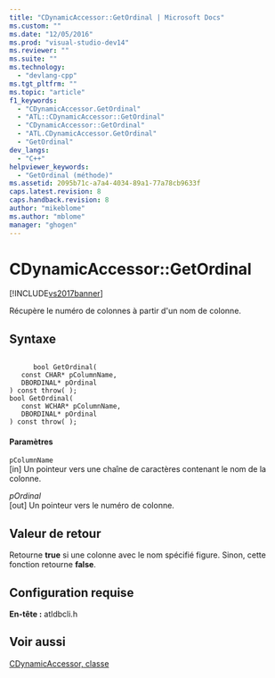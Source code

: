 ```yaml
---
title: "CDynamicAccessor::GetOrdinal | Microsoft Docs"
ms.custom: ""
ms.date: "12/05/2016"
ms.prod: "visual-studio-dev14"
ms.reviewer: ""
ms.suite: ""
ms.technology: 
  - "devlang-cpp"
ms.tgt_pltfrm: ""
ms.topic: "article"
f1_keywords: 
  - "CDynamicAccessor.GetOrdinal"
  - "ATL::CDynamicAccessor::GetOrdinal"
  - "CDynamicAccessor::GetOrdinal"
  - "ATL.CDynamicAccessor.GetOrdinal"
  - "GetOrdinal"
dev_langs: 
  - "C++"
helpviewer_keywords: 
  - "GetOrdinal (méthode)"
ms.assetid: 2095b71c-a7a4-4034-89a1-77a78cb9633f
caps.latest.revision: 8
caps.handback.revision: 8
author: "mikeblome"
ms.author: "mblome"
manager: "ghogen"
---
```

# CDynamicAccessor::GetOrdinal
[!INCLUDE[vs2017banner](../../assembler/inline/includes/vs2017banner.md)]

Récupère le numéro de colonnes à partir d'un nom de colonne.  
  
## Syntaxe  
  
```  
  
      bool GetOrdinal(  
   const CHAR* pColumnName,  
   DBORDINAL* pOrdinal   
) const throw( );  
bool GetOrdinal(  
   const WCHAR* pColumnName,  
   DBORDINAL* pOrdinal   
) const throw( );  
```  
  
#### Paramètres  
 `pColumnName`  
 \[in\] Un pointeur vers une chaîne de caractères contenant le nom de la colonne.  
  
 *pOrdinal*  
 \[out\] Un pointeur vers le numéro de colonne.  
  
## Valeur de retour  
 Retourne **true** si une colonne avec le nom spécifié figure.  Sinon, cette fonction retourne **false**.  
  
## Configuration requise  
 **En\-tête :** atldbcli.h  
  
## Voir aussi  
 [CDynamicAccessor, classe](../../data/oledb/cdynamicaccessor-class.md)